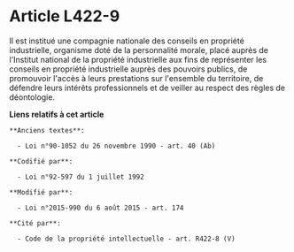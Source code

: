 # Article L422-9

Il est institué une compagnie nationale des conseils en propriété industrielle, organisme doté de la personnalité morale,
placé auprès de l'Institut national de la propriété industrielle aux fins de représenter les conseils en propriété
industrielle auprès des pouvoirs publics, de promouvoir l'accès à leurs prestations sur l'ensemble du territoire, de défendre
leurs intérêts professionnels et de veiller au respect des règles de déontologie.

**Liens relatifs à cet article**

	**Anciens textes**:

	  - Loi n°90-1052 du 26 novembre 1990 - art. 40 (Ab)

	**Codifié par**:

	  - Loi n°92-597 du 1 juillet 1992

	**Modifié par**:

	  - Loi n°2015-990 du 6 août 2015 - art. 174

	**Cité par**:

	  - Code de la propriété intellectuelle - art. R422-8 (V)
